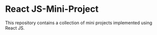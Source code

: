 # React JS-Mini-Project
This repository contains a collection of mini projects implemented using React JS.

